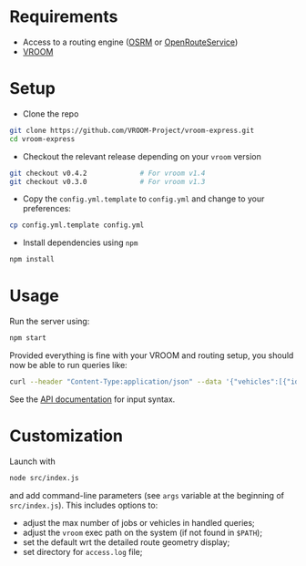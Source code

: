 # Requirements

- Access to a routing engine ([OSRM](https://github.com/Project-OSRM/osrm-backend/wiki/Building-OSRM) or [OpenRouteService](https://github.com/GIScience/openrouteservice/))
- [VROOM](https://github.com/VROOM-Project/vroom/wiki/Building)

# Setup

- Clone the repo

```bash
git clone https://github.com/VROOM-Project/vroom-express.git
cd vroom-express
```

- Checkout the relevant release depending on your `vroom` version

```bash
git checkout v0.4.2             # For vroom v1.4
git checkout v0.3.0             # For vroom v1.3
```

- Copy the `config.yml.template` to `config.yml` and change to your preferences:

```bash
cp config.yml.template config.yml
```

- Install dependencies using `npm`

```bash
npm install
```

# Usage

Run the server using:

```bash
npm start
```

Provided everything is fine with your VROOM and routing setup, you
should now be able to run queries like:

```bash
curl --header "Content-Type:application/json" --data '{"vehicles":[{"id":0,"start":[2.3526,48.8604],"end":[2.3526,48.8604]}],"jobs":[{"id":0,"location":[2.3691,48.8532]},{"id":1,"location":[2.2911,48.8566]}],"options":{"g":true}}' http://localhost:3000
```

See the
[API documentation](https://github.com/VROOM-Project/vroom/blob/master/docs/API.md)
for input syntax.

# Customization

Launch with

```bash
node src/index.js
```

and add command-line parameters (see `args` variable at the beginning
of `src/index.js`). This includes options to:

- adjust the max number of jobs or vehicles in handled queries;
- adjust the `vroom` exec path on the system (if not found in `$PATH`);
- set the default wrt the detailed route geometry display;
- set directory for `access.log` file;
